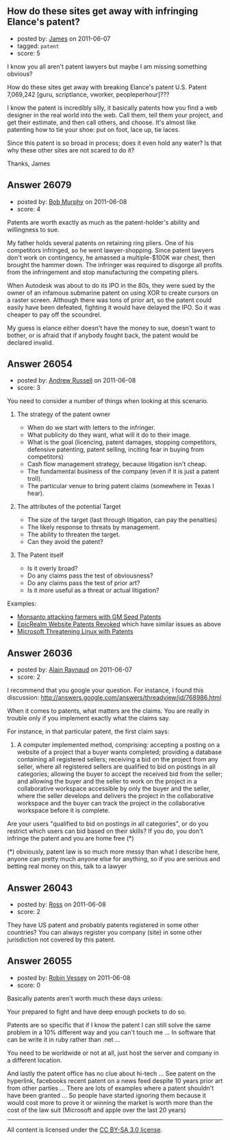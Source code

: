 ## How do these sites get away with infringing Elance's patent?

- posted by: [James](https://stackexchange.com/users/-1/11086-james) on 2011-06-07
- tagged: `patent`
- score: 5

I know you all aren't patent lawyers but maybe I am missing something obvious?

How do these sites get away with breaking Elance's patent U.S. Patent 7,069,242  [guru, scriptlance, vworker, peopleperhour]???

I know the patent is incredibly silly, it basically patents how you find a web designer in the real world into the web. Call them, tell them your project, and get their estimate, and then call others, and choose. It's almost like patenting how to tie your shoe: put on foot, lace up, tie laces.

Since this patent is so broad in process; does it even hold any water? Is that why these other sites are not scared to do it?

Thanks,
James



## Answer 26079

- posted by: [Bob Murphy](https://stackexchange.com/users/-1/5778-bob-murphy) on 2011-06-08
- score: 4

Patents are worth exactly as much as the patent-holder's ability and willingness to sue.

My father holds several patents on retaining ring pliers. One of his competitors infringed, so he went lawyer-shopping. Since patent lawyers don't work on contingency, he amassed a multiple-$100K war chest, then brought the hammer down. The infringer was required to disgorge all profits from the infringement and stop manufacturing the competing pliers.

When Autodesk was about to do its IPO in the 80s, they were sued by the owner of an infamous submarine patent on using XOR to create cursors on a raster screen. Although there was tons of prior art, so the patent could easily have been defeated, fighting it would have delayed the IPO. So it was cheaper to pay off the scoundrel.

My guess is elance either doesn't have the money to sue, doesn't want to bother, or is afraid that if anybody fought back, the patent would be declared invalid.



## Answer 26054

- posted by: [Andrew Russell](https://stackexchange.com/users/-1/11091-andrew-russell) on 2011-06-08
- score: 3

<p>You need to consider a number of things when looking at this scenario.</p>

<ol>
<li><p>The strategy of the patent owner</p>

<ul>
<li>When do we start with letters to the infringer.</li>
<li>What publicity do they want, what will it do to their image.</li>
<li>What is the goal (licencing, patent damages, stopping competitors, defensive patenting, patent selling, inciting fear in buying from competitors)</li>
<li>Cash flow management strategy, because litigation isn't cheap.</li>
<li>The fundamental business of the company (even if it is just a patent troll).</li>
<li>The particular venue to bring patent claims (somewhere in Texas I hear).</li>
</ul></li>
<li><p>The attributes of the potential Target</p>

<ul>
<li>The size of the target (last through litigation, can pay the penalties)</li>
<li>The likely response to threats by management.</li>
<li>The ability to threaten the target.</li>
<li>Can they avoid the patent?</li>
</ul></li>
<li><p>The Patent itself</p>

<ul>
<li>Is it overly broad?</li>
<li>Do any claims pass the test of obviousness?</li>
<li>Do any claims pass the test of prior art?</li>
<li>Is it more useful as a threat or actual litigation?</li>
</ul></li>
</ol>

<p>Examples:</p>

<ul>
<li><a href="http://www.pubpat.org/monsanto-seed-patents.htm" rel="nofollow">Monsanto attacking farmers with GM
Seed Patents</a></li>
<li><a href="http://www.pubpat.org/epicrealmdynamicwebsites.htm" rel="nofollow">EpicRealm Website Patents Revoked</a> which have similar issues as above</li>
<li><a href="http://www.ecis.eu/documents/Finalversion_Consumerchoicepaper.pdf" rel="nofollow">Microsoft Threatening Linux with Patents</a></li>
</ul>



## Answer 26036

- posted by: [Alain Raynaud](https://stackexchange.com/users/-1/502-alain-raynaud) on 2011-06-07
- score: 2

I recommend that you google your question. For instance, I found this discussion: http://answers.google.com/answers/threadview/id/768986.html

When it comes to patents, what matters are the claims. You are really in trouble only if you implement exactly what the claims say.

For instance, in that particular patent, the first claim says:


1. A computer implemented method, comprising: accepting a posting on a
website of a project that a buyer wants completed; providing a
database containing all registered sellers; receiving a bid on the
project from any seller, where all registered sellers are qualified to
bid on postings in all categories; allowing the buyer to accept the
received bid from the seller; and allowing the buyer and the seller to
work on the project in a collaborative workspace accessible by only
the buyer and the seller, where the seller develops and delivers the
project in the collaborative workspace and the buyer can track the
project in the collaborative workspace before it is complete.

Are your users "qualified to bid on postings in all categories", or do you restrict which users can bid based on their skills? If you do, you don't infringe the patent and you are home free (*)

(*) obviously, patent law is so much more messy than what I describe here, anyone can pretty much anyone else for anything, so if you are serious and betting real money on this, talk to a lawyer


## Answer 26043

- posted by: [Ross](https://stackexchange.com/users/-1/1390-ross) on 2011-06-08
- score: 2

They have US patent and probably patents registered in some other countries? You can always register you company (site) in some other jurisdiction not covered by this patent.


## Answer 26055

- posted by: [Robin Vessey](https://stackexchange.com/users/-1/984-robin-vessey) on 2011-06-08
- score: 0

Basically patents aren't worth much these days unless:

Your prepared to fight and have deep enough pockets to do so.

Patents are so specific that if I know the patent I can still solve the same problem in a 10% different way and you can't touch me ... In software that can be write it in ruby rather than .net ... 

You need to be worldwide or not at all, just host the server and company in a different location.

And lastly the patent office has no clue about hi-tech ... See patent on the hyperlink, facebooks recent patent on a news feed despite 10 years prior art from other parties ... There are lots of examples where a patent shouldn't have been granted ... So people have started ignoring them because it would cost more to prove it or winning the market is worth more than the cost of the law suit (Microsoft and apple over the last 20 years) 





---

All content is licensed under the [CC BY-SA 3.0 license](https://creativecommons.org/licenses/by-sa/3.0/).
